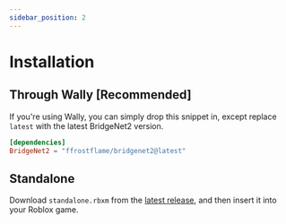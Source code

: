 ```yaml
---
sidebar_position: 2
---
```


# Installation

## Through Wally [Recommended]

If you're using Wally, you can simply drop this snippet in, except replace `latest` with the latest BridgeNet2 version.

```toml title="wally.toml"
[dependencies]
BridgeNet2 = "ffrostflame/bridgenet2@latest"
```

## Standalone

Download `standalone.rbxm` from the [latest release](https://github.com/ffrostflame/BridgeNet2/releases/latest), and then insert it into your Roblox game.
